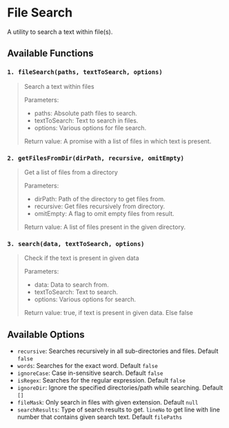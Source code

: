 # File Search
A utility to search a text within file(s).
## Available Functions
### `1. fileSearch(paths, textToSearch, options)`
> Search a text within files
>
> Parameters: 
> * paths: Absolute path files to search.
> * textToSearch: Text to search in files.
> * options: Various options for file search.
>
> Return value: A promise with a list of files in which text is present.

### `2. getFilesFromDir(dirPath, recursive, omitEmpty)`
> Get a list of files from a directory
>
> Parameters: 
> * dirPath: Path of the directory to get files from.
> * recursive: Get files recursively from directory.
> * omitEmpty: A flag to omit empty files from result.
>
> Return value: A list of files present in the given directory.

### `3. search(data, textToSearch, options)`
> Check if the text is present in given data
>
> Parameters: 
> * data: Data to search from.
> * textToSearch: Text to search.
> * options: Various options for search.
>
> Return value: true, if text is present in given data. Else false

## Available Options
* `recursive`: Searches recursively in all sub-directories and files. Default `false`
* `words`: Searches for the exact word. Default `false`
* `ignoreCase`: Case in-sensitive search. Default `false`
* `isRegex`: Searches for the regular expression. Default `false`
* `ignoreDir`: Ignore the specified directories/path while searching. Default `[]`
* `fileMask`: Only search in files with given extension. Default `null`
* `searchResults`: Type of search results to get. `lineNo` to get line with line number that contains given search text.  Default `filePaths`